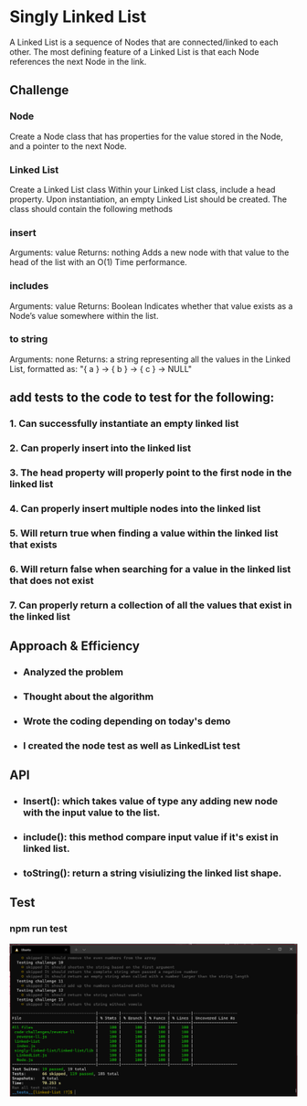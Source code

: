 # Singly Linked List
<!-- Short summary or background information -->
A Linked List is a sequence of Nodes that are connected/linked to each other. The most defining feature of a Linked List is that each Node references the next Node in the link.
## Challenge
<!-- Description of the challenge -->
### Node
Create a Node class that has properties for the value stored in the Node, and a pointer to the next Node.
### Linked List
Create a Linked List class
Within your Linked List class, include a head property.
Upon instantiation, an empty Linked List should be created.
The class should contain the following methods
### insert
Arguments: value
Returns: nothing
Adds a new node with that value to the head of the list with an O(1) Time performance.
### includes
Arguments: value
Returns: Boolean
Indicates whether that value exists as a Node’s value somewhere within the list.
### to string
Arguments: none
Returns: a string representing all the values in the Linked List, formatted as:
"{ a } -> { b } -> { c } -> NULL"

## add tests to the code to test for the following:
### 1. Can successfully instantiate an empty linked list
### 2. Can properly insert into the linked list
### 3. The head property will properly point to the first node in the linked list
### 4. Can properly insert multiple nodes into the linked list
### 5. Will return true when finding a value within the linked list that exists
### 6. Will return false when searching for a value in the linked list that does not exist
### 7. Can properly return a collection of all the values that exist in the linked list 

## Approach & Efficiency
<!-- What approach did you take? Why? What is the Big O space/time for this approach? -->

* ### Analyzed the problem
* ### Thought about the algorithm 
* ### Wrote the coding depending on today's demo
* ### I created the node test as well as LinkedList test
## API
<!-- Description of each method publicly available to your Linked List -->
* ### Insert(): which takes value of type any adding new node with the input value to the list.

* ### include(): this method compare input value if it's exist in linked list.

* ### toString(): return a string visiulizing the linked list shape.

## Test
### npm run test 
![](CC05PassedTests.PNG)